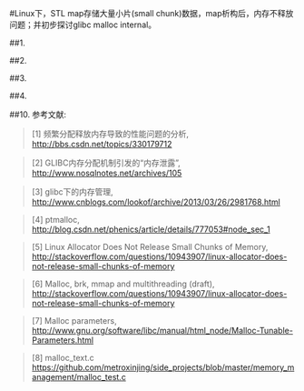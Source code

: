 #Linux下，STL map存储大量小片(small chunk)数据，map析构后，内存不释放问题；并初步探讨glibc malloc internal。

##1.

##2.

##3.

##4.


##10. 参考文献:

>\[1] 频繁分配释放内存导致的性能问题的分析, <http://bbs.csdn.net/topics/330179712>

>\[2] GLIBC内存分配机制引发的“内存泄露”, <http://www.nosqlnotes.net/archives/105>

>\[3] glibc下的内存管理, <http://www.cnblogs.com/lookof/archive/2013/03/26/2981768.html>

>\[4] ptmalloc, <http://blog.csdn.net/phenics/article/details/777053#node_sec_1>

>\[5] Linux Allocator Does Not Release Small Chunks of Memory, <http://stackoverflow.com/questions/10943907/linux-allocator-does-not-release-small-chunks-of-memory>

>\[6] Malloc, brk, mmap and multithreading (draft), <http://stackoverflow.com/questions/10943907/linux-allocator-does-not-release-small-chunks-of-memory>

>\[7] Malloc parameters, <http://www.gnu.org/software/libc/manual/html_node/Malloc-Tunable-Parameters.html>

>\[8] malloc_text.c <https://github.com/metroxinjing/side_projects/blob/master/memory_management/malloc_test.c>

